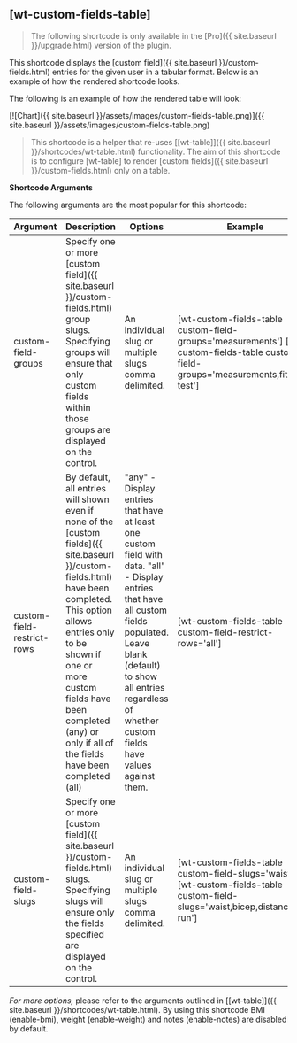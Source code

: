 ## [wt-custom-fields-table]

> The following shortcode is only available in the [Pro]({{ site.baseurl }}/upgrade.html) version of the plugin.

This shortcode displays the [custom field]({{ site.baseurl }}/custom-fields.html) entries for the given user in a tabular format. Below is an example of how the rendered shortcode looks.

The following is an example of how the rendered table will look:

[![Chart]({{ site.baseurl }}/assets/images/custom-fields-table.png)]({{ site.baseurl }}/assets/images/custom-fields-table.png)

> This shortcode is a helper that re-uses [[wt-table]]({{ site.baseurl }}/shortcodes/wt-table.html) functionality. The aim of this shortcode is to configure [wt-table] to render [custom fields]({{ site.baseurl }}/custom-fields.html) only on a table.
 
 **Shortcode Arguments**
 
The following arguments are the most popular for this shortcode:
 
| Argument | Description | Options | Example |
|--|--|--|--|
|custom-field-groups|Specify one or more [custom field]({{ site.baseurl }}/custom-fields.html) group slugs. Specifying groups will ensure that only custom fields within those groups are displayed on the control.|An individual slug or multiple slugs comma delimited.|[wt-custom-fields-table custom-field-groups='measurements'] [wt-custom-fields-table custom-field-groups='measurements,fitness-test']
|custom-field-restrict-rows|By default, all entries will shown even if none of the [custom fields]({{ site.baseurl }}/custom-fields.html) have been completed. This option allows entries only to be shown if one or more custom fields have been completed (any) or only if all of the fields have been completed (all)|"any" - Display entries that have at least one custom field with data. "all" - Display entries that have all custom fields populated. Leave blank (default) to show all entries regardless of whether custom fields have values against them.|[wt-custom-fields-table custom-field-restrict-rows='all']
|custom-field-slugs|Specify one or more [custom field]({{ site.baseurl }}/custom-fields.html) slugs. Specifying slugs will ensure only the fields specified are displayed on the control.|An individual slug or multiple slugs comma delimited.|[wt-custom-fields-table custom-field-slugs='waist'] [wt-custom-fields-table custom-field-slugs='waist,bicep,distance-run']

*For more options,* please refer to the arguments outlined in [[wt-table]]({{ site.baseurl }}/shortcodes/wt-table.html). By using this shortcode BMI (enable-bmi), weight (enable-weight) and notes (enable-notes) are disabled by default.